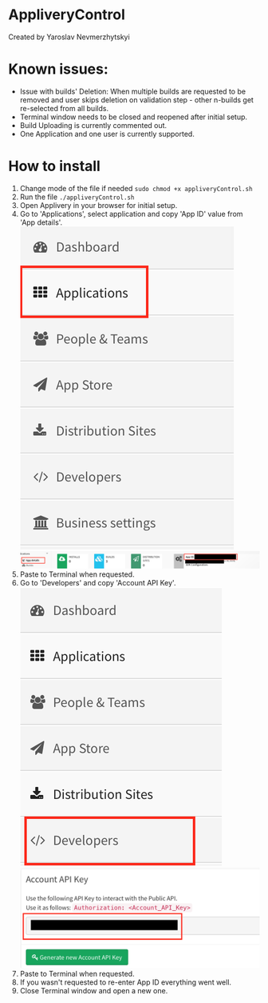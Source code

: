 # AppliveryControl
Created by Yaroslav Nevmerzhytskyi

# Known issues:
* Issue with builds' Deletion: When multiple builds are requested to be removed and user skips deletion on validation step - other n-builds get re-selected from all builds.
* Terminal window needs to be closed and reopened after initial setup.
* Build Uploading is currently commented out.
* One Application and one user is currently supported.

# How to install
1. Change mode of the file if needed
`sudo chmod +x appliveryControl.sh`
2. Run the file
`./appliveryControl.sh`
3. Open Applivery in your browser for initial setup.
4. Go to 'Applications', select application and copy 'App ID' value from 'App details'.
![alt text](./app.png)
![alt text](./app_details.png)
5. Paste to Terminal when requested.
6. Go to 'Developers' and copy 'Account API Key'.
![alt text](./dev.png)
![alt text](./api_key.png)
7. Paste to Terminal when requested.
8. If you wasn't requested to re-enter App ID everything went well.
9. Close Terminal window and open a new one.
